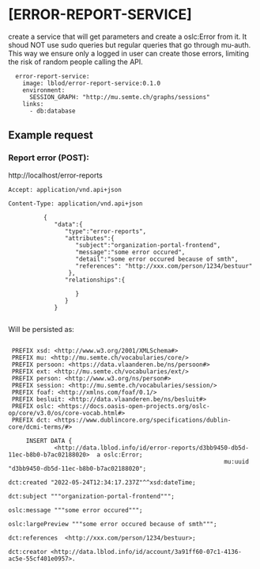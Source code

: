 # [ERROR-REPORT-SERVICE]

create a service that will get parameters and create a oslc:Error from it. It shoud NOT use sudo queries but regular queries that go through mu-auth. This way we ensure only a logged in user can create those errors, limiting the risk of random people calling the API.

```
  error-report-service:
    image: lblod/error-report-service:0.1.0
    environment:
      SESSION_GRAPH: "http://mu.semte.ch/graphs/sessions"
    links:
      - db:database
```

## Example request

### Report error (POST):

http://localhost/error-reports

`Accept: application/vnd.api+json`

`Content-Type: application/vnd.api+json`

```
          {
             "data":{
                "type":"error-reports",
                "attributes":{
                   "subject":"organization-portal-frontend",
                   "message":"some error occured",
                   "detail":"some error occured because of smth",
                   "references": "http://xxx.com/person/1234/bestuur"
                 },                
                "relationships":{
                   
                   }
                }
             }
          
```

Will be persisted as:

```
     
 PREFIX xsd: <http://www.w3.org/2001/XMLSchema#>
 PREFIX mu: <http://mu.semte.ch/vocabularies/core/>
 PREFIX persoon: <https://data.vlaanderen.be/ns/persoon#>
 PREFIX ext: <http://mu.semte.ch/vocabularies/ext/>
 PREFIX person: <http://www.w3.org/ns/person#>
 PREFIX session: <http://mu.semte.ch/vocabularies/session/>
 PREFIX foaf: <http://xmlns.com/foaf/0.1/>
 PREFIX besluit: <http://data.vlaanderen.be/ns/besluit#>
 PREFIX oslc: <https://docs.oasis-open-projects.org/oslc-op/core/v3.0/os/core-vocab.html#>
 PREFIX dct: <https://www.dublincore.org/specifications/dublin-core/dcmi-terms/#>
 
     INSERT DATA {
             <http://data.lblod.info/id/error-reports/d3bb9450-db5d-11ec-b8b0-b7ac02188020>  a oslc:Error;
                                                             mu:uuid "d3bb9450-db5d-11ec-b8b0-b7ac02188020";
                                                             dct:created "2022-05-24T12:34:17.237Z"^^xsd:dateTime;
                                                             dct:subject """organization-portal-frontend""";
                                                             oslc:message """some error occured""";
                                                            oslc:largePreview """some error occured because of smth""";
                                                            dct:references  <http://xxx.com/person/1234/bestuur>;
                                                             dct:creator <http://data.lblod.info/id/account/3a91ff60-07c1-4136-ac5e-55cf401e0957>.
```
